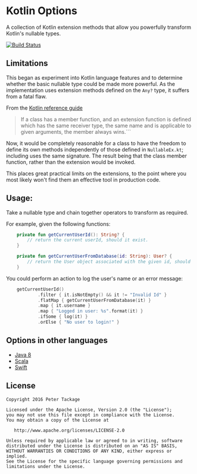 # Kotlin Options

A collection of Kotlin extension methods that allow you powerfully transform Kotlin's nullable types.

[![Build Status](https://travis-ci.org/peter-tackage/kotlin-options.svg?branch=master)](https://travis-ci.org/peter-tackage/kotlin-options)

## Limitations

This began as experiment into Kotlin language features and to determine whether the basic nullable type could be made more powerful. As the implementation uses extension methods defined on the `Any?` type, it suffers from a fatal flaw.

From the [Kotlin reference guide](https://kotlinlang.org/docs/reference/extensions.html)

> If a class has a member function, and an extension function is defined which has the same receiver type, the same name and is applicable to given arguments, the member always wins.```

Now, it would be completely reasonable for a class to have the freedom to define its own methods independently of those defined in `NullableEx.kt`; including uses the same signature. The result being that the class member function, rather than the extension would be invoked.

This places great practical limits on the extensions, to the point where you most likely won't find them an effective tool in production code.

## Usage:

Take a nullable type and chain together operators to transform as required.

For example, given the following functions:
```Kotlin
    private fun getCurrentUserId(): String? {
        // return the current userId, should it exist.
    }

    private fun getCurrentUserFromDatabase(id: String): User? {
        // return the User object associated with the given id, should it exist.
    }
```
You could perform an action to log the user's name or an error message:
``` Kotlin
    getCurrentUserId()
            .filter { it.isNotEmpty() && it != "Invalid Id" }
            .flatMap { getCurrentUserFromDatabase(it) }
            .map { it.username }
            .map { "Logged in user: %s".format(it) }
            .ifSome { log(it) }
            .orElse { "No user to login!" }
```

## Options in other languages

* [Java 8](https://docs.oracle.com/javase/8/docs/api/java/util/Optional.html)
* [Scala](http://www.scala-lang.org/api/2.7.4/scala/Option.html)
* [Swift](https://developer.apple.com/library/ios/documentation/Swift/Conceptual/Swift_Programming_Language/OptionalChaining.html)

## License

    Copyright 2016 Peter Tackage

    Licensed under the Apache License, Version 2.0 (the "License");
    you may not use this file except in compliance with the License.
    You may obtain a copy of the License at

       http://www.apache.org/licenses/LICENSE-2.0

    Unless required by applicable law or agreed to in writing, software
    distributed under the License is distributed on an "AS IS" BASIS,
    WITHOUT WARRANTIES OR CONDITIONS OF ANY KIND, either express or implied.
    See the License for the specific language governing permissions and
    limitations under the License.

